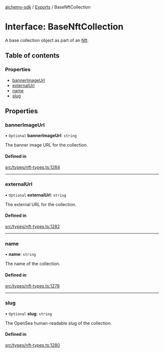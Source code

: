 [alchemy-sdk](../README.md) / [Exports](../modules.md) / BaseNftCollection

# Interface: BaseNftCollection

A base collection object as part of an [Nft](Nft.md).

## Table of contents

### Properties

- [bannerImageUrl](BaseNftCollection.md#bannerimageurl)
- [externalUrl](BaseNftCollection.md#externalurl)
- [name](BaseNftCollection.md#name)
- [slug](BaseNftCollection.md#slug)

## Properties

### bannerImageUrl

• `Optional` **bannerImageUrl**: `string`

The banner image URL for the collection.

#### Defined in

[src/types/nft-types.ts:1284](https://github.com/alchemyplatform/alchemy-sdk-js/blob/5cfa150/src/types/nft-types.ts#L1284)

___

### externalUrl

• `Optional` **externalUrl**: `string`

The external URL for the collection.

#### Defined in

[src/types/nft-types.ts:1282](https://github.com/alchemyplatform/alchemy-sdk-js/blob/5cfa150/src/types/nft-types.ts#L1282)

___

### name

• **name**: `string`

The name of the collection.

#### Defined in

[src/types/nft-types.ts:1278](https://github.com/alchemyplatform/alchemy-sdk-js/blob/5cfa150/src/types/nft-types.ts#L1278)

___

### slug

• `Optional` **slug**: `string`

The OpenSea human-readable slug of the collection.

#### Defined in

[src/types/nft-types.ts:1280](https://github.com/alchemyplatform/alchemy-sdk-js/blob/5cfa150/src/types/nft-types.ts#L1280)
